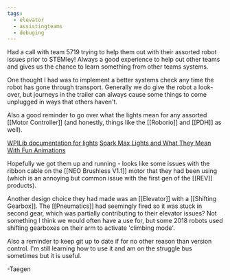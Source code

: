 ```yaml
---
tags:
  - elevator
  - assistingteams
  - debuging
---
```

Had a call with team 5719 trying to help them out with their assorted robot issues prior to STEMley! Always a good experience to help out other teams and gives us the chance to learn something from other teams systems.

One thought I had was to implement a better systems check any time the robot has gone through transport. Generally we do give the robot a look-over, but journeys in the trailer can always cause some things to come unplugged in ways that others haven't.

Also a good reminder to go over what the lights mean for any assorted [[Motor Controller]] (and honestly, things like the [[Roborio]] and [[PDH]] as well).

[WPILib documentation for lights](https://docs.wpilib.org/en/stable/docs/hardware/hardware-basics/status-lights-ref.html)
[Spark Max Lights and What They Mean With Fun Animations](https://docs.revrobotics.com/sparkmax/status-led)

Hopefully we got them up and running - looks like some issues with the ribbon cable on the [[NEO Brushless V1.1]] motor that they had been using (which is an annoying but common issue with the first gen of the [[REV]] products). 

Another design choice they had made was an [[Elevator]] with a [[Shifting Gearbox]]. The [[Pneumatics]] had seemingly fired so it was stuck in second gear, which was partially contributing to their elevator issues? Not something I think we would often have a use for, but some 2018 robots used shifting gearboxes on their arm to activate 'climbing mode'. 

Also a reminder to keep git up to date if for no other reason than version control. I'm still learning how to use it and am on the struggle bus sometimes but it is useful.

-Taegen

